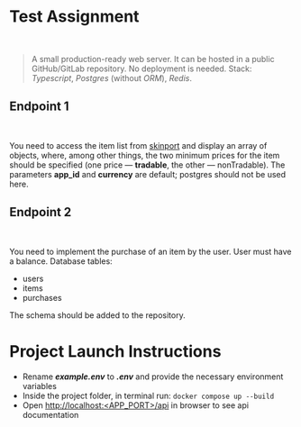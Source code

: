 <h1>Test Assignment</h1>
<br>
<blockquote>
A small production-ready web server.
It can be hosted in a public GitHub/GitLab repository.
No deployment is needed.
Stack: <em>Typescript</em>, <em>Postgres</em> (without <em>ORM</em>), <em>Redis</em>.
</blockquote>

<h2>Endpoint 1</h2>
<br>
<p>
You need to access the item list from <a href="https://docs.skinport.com/#items">skinport</a>
and display an array of objects, where, among other things, the two minimum prices for the item should be specified (one price — <b>tradable</b>, the other — nonTradable).
The parameters <b>app_id</b> and <b>currency</b> are default; postgres should not be used here.
</p>

<h2>Endpoint 2</h2>
<br>
<p>
You need to implement the purchase of an item by the user. User must have a balance.
Database tables:
<ul>
  <li>users</li>
  <li>items</li>
  <li>purchases</li>
</ul>
The schema should be added to the repository.
</p>

<h1>Project Launch Instructions</h1>
<ul>
  <li>Rename <em><b>example.env</b></em> to <em><b>.env</b></em> and provide the necessary environment variables</li>
  <li>Inside the project folder, in terminal run: <code>docker compose up --build</code></li>
  <li>Open <a href="http://localhost:&lt;APP_PORT&gt;/api">http://localhost:&lt;APP_PORT&gt;/api</a> in browser to see api documentation</li>
</ul>
